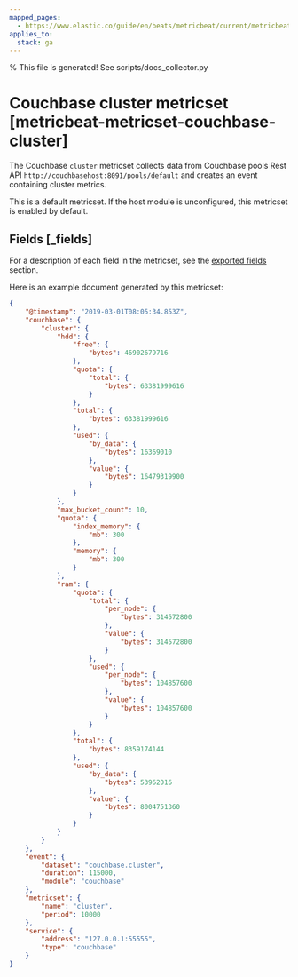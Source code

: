```yaml
---
mapped_pages:
  - https://www.elastic.co/guide/en/beats/metricbeat/current/metricbeat-metricset-couchbase-cluster.html
applies_to:
  stack: ga
---
```


% This file is generated! See scripts/docs_collector.py

# Couchbase cluster metricset [metricbeat-metricset-couchbase-cluster]

The Couchbase `cluster` metricset collects data from Couchbase pools Rest API `http://couchbasehost:8091/pools/default` and creates an event containing cluster metrics.

This is a default metricset. If the host module is unconfigured, this metricset is enabled by default.

## Fields [_fields]

For a description of each field in the metricset, see the [exported fields](/reference/metricbeat/exported-fields-couchbase.md) section.

Here is an example document generated by this metricset:

```json
{
    "@timestamp": "2019-03-01T08:05:34.853Z",
    "couchbase": {
        "cluster": {
            "hdd": {
                "free": {
                    "bytes": 46902679716
                },
                "quota": {
                    "total": {
                        "bytes": 63381999616
                    }
                },
                "total": {
                    "bytes": 63381999616
                },
                "used": {
                    "by_data": {
                        "bytes": 16369010
                    },
                    "value": {
                        "bytes": 16479319900
                    }
                }
            },
            "max_bucket_count": 10,
            "quota": {
                "index_memory": {
                    "mb": 300
                },
                "memory": {
                    "mb": 300
                }
            },
            "ram": {
                "quota": {
                    "total": {
                        "per_node": {
                            "bytes": 314572800
                        },
                        "value": {
                            "bytes": 314572800
                        }
                    },
                    "used": {
                        "per_node": {
                            "bytes": 104857600
                        },
                        "value": {
                            "bytes": 104857600
                        }
                    }
                },
                "total": {
                    "bytes": 8359174144
                },
                "used": {
                    "by_data": {
                        "bytes": 53962016
                    },
                    "value": {
                        "bytes": 8004751360
                    }
                }
            }
        }
    },
    "event": {
        "dataset": "couchbase.cluster",
        "duration": 115000,
        "module": "couchbase"
    },
    "metricset": {
        "name": "cluster",
        "period": 10000
    },
    "service": {
        "address": "127.0.0.1:55555",
        "type": "couchbase"
    }
}
```
